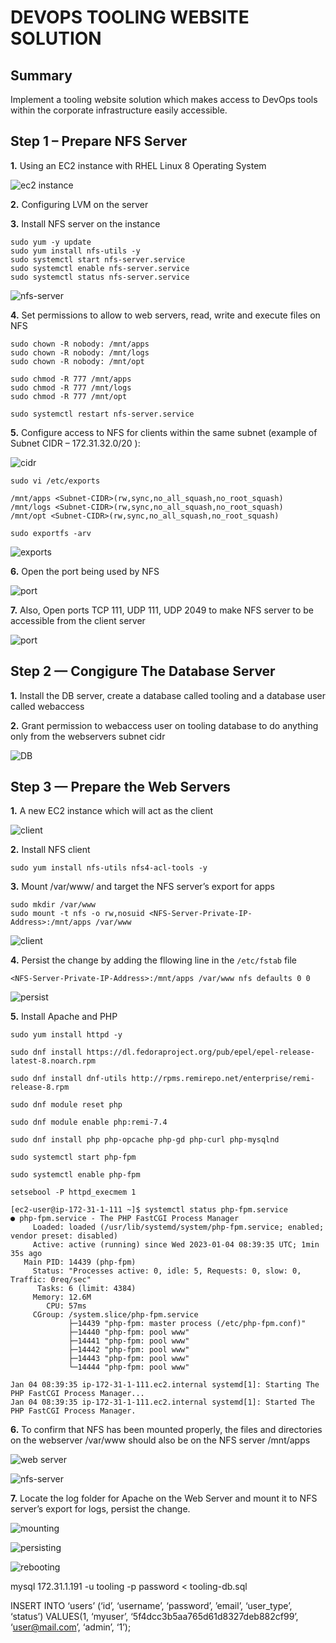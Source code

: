 # DEVOPS TOOLING WEBSITE SOLUTION

## Summary
Implement a tooling website solution which makes access to DevOps tools within the corporate infrastructure easily accessible.

## Step 1 – Prepare NFS Server

**1.** Using an EC2 instance with RHEL Linux 8 Operating System

![ec2 instance](img/1.png)

**2.** Configuring LVM on the server

**3.** Install NFS server on the instance 

```
sudo yum -y update
sudo yum install nfs-utils -y
sudo systemctl start nfs-server.service
sudo systemctl enable nfs-server.service
sudo systemctl status nfs-server.service
```

![nfs-server](img/3.png)

**4.** Set permissions to allow to web servers, read, write and execute files on NFS

```
sudo chown -R nobody: /mnt/apps
sudo chown -R nobody: /mnt/logs
sudo chown -R nobody: /mnt/opt

sudo chmod -R 777 /mnt/apps
sudo chmod -R 777 /mnt/logs
sudo chmod -R 777 /mnt/opt

sudo systemctl restart nfs-server.service
```

**5.** Configure access to NFS for clients within the same subnet (example of Subnet CIDR – 172.31.32.0/20 ):

![cidr](img/5.png)

```
sudo vi /etc/exports

/mnt/apps <Subnet-CIDR>(rw,sync,no_all_squash,no_root_squash)
/mnt/logs <Subnet-CIDR>(rw,sync,no_all_squash,no_root_squash)
/mnt/opt <Subnet-CIDR>(rw,sync,no_all_squash,no_root_squash)
```

`sudo exportfs -arv`

![exports](img/4.png)


**6.** Open the port being used by NFS

![port](img/6.png)

**7.** Also, Open ports  TCP 111, UDP 111, UDP 2049 to make NFS server to be accessible from the client server

![port](img/7.png)

## Step 2 — Congigure The Database Server

**1.** Install the DB server, create a database called tooling and a database user called webaccess

**2.** Grant permission to webaccess user on tooling database to do anything only from the webservers subnet cidr

![DB](img/8.png)

## Step 3 — Prepare the Web Servers

**1.** A new EC2 instance which will act as the client 

![client](img/9.png)


**2.** Install NFS client

`sudo yum install nfs-utils nfs4-acl-tools -y`


**3.** Mount /var/www/ and target the NFS server’s export for apps

```
sudo mkdir /var/www
sudo mount -t nfs -o rw,nosuid <NFS-Server-Private-IP-Address>:/mnt/apps /var/www
```

![client](img/10.png)


**4.** Persist the change by adding the fllowing line in the `/etc/fstab` file

`<NFS-Server-Private-IP-Address>:/mnt/apps /var/www nfs defaults 0 0`

![persist](img/11.png)


**5.** Install Apache and PHP

```
sudo yum install httpd -y

sudo dnf install https://dl.fedoraproject.org/pub/epel/epel-release-latest-8.noarch.rpm

sudo dnf install dnf-utils http://rpms.remirepo.net/enterprise/remi-release-8.rpm

sudo dnf module reset php

sudo dnf module enable php:remi-7.4

sudo dnf install php php-opcache php-gd php-curl php-mysqlnd

sudo systemctl start php-fpm

sudo systemctl enable php-fpm

setsebool -P httpd_execmem 1
```

```
[ec2-user@ip-172-31-1-111 ~]$ systemctl status php-fpm.service
● php-fpm.service - The PHP FastCGI Process Manager
     Loaded: loaded (/usr/lib/systemd/system/php-fpm.service; enabled; vendor preset: disabled)
     Active: active (running) since Wed 2023-01-04 08:39:35 UTC; 1min 35s ago
   Main PID: 14439 (php-fpm)
     Status: "Processes active: 0, idle: 5, Requests: 0, slow: 0, Traffic: 0req/sec"
      Tasks: 6 (limit: 4384)
     Memory: 12.6M
        CPU: 57ms
     CGroup: /system.slice/php-fpm.service
             ├─14439 "php-fpm: master process (/etc/php-fpm.conf)"
             ├─14440 "php-fpm: pool www"
             ├─14441 "php-fpm: pool www"
             ├─14442 "php-fpm: pool www"
             ├─14443 "php-fpm: pool www"
             └─14444 "php-fpm: pool www"

Jan 04 08:39:35 ip-172-31-1-111.ec2.internal systemd[1]: Starting The PHP FastCGI Process Manager...
Jan 04 08:39:35 ip-172-31-1-111.ec2.internal systemd[1]: Started The PHP FastCGI Process Manager.
```


**6.** To confirm that NFS has been mounted properly, the files and directories on the webserver  /var/www should also be on the NFS server /mnt/apps

![web server](img/12.png)

![nfs-server](img/13.png)


**7.** Locate the log folder for Apache on the Web Server and mount it to NFS server’s export for logs, persist the change.

![mounting](img/14.png)

![persisting](img/15.png)

![rebooting](img/16.png)





mysql 172.31.1.191 -u tooling -p password < tooling-db.sql

INSERT INTO ‘users’ (‘id’, ‘username’, ‘password’, ’email’, ‘user_type’, ‘status’) VALUES(1, ‘myuser’, ‘5f4dcc3b5aa765d61d8327deb882cf99’, ‘user@mail.com’, ‘admin’, ‘1’);






